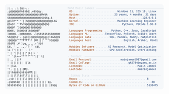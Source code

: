 <picture>
  <source srcset="https://raw.githubusercontent.com/mmazinjameel/mmazinjameel/main/dark_mode.svg?v=1742962337" media="(prefers-color-scheme: dark)">
  <img src="https://raw.githubusercontent.com/mmazinjameel/mmazinjameel/main/light_mode.svg?v=1742962337">
</picture>
